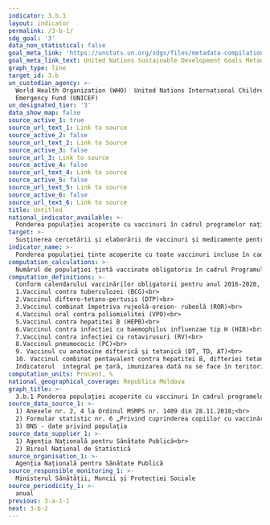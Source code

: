 ```yaml
---
indicator: 3.b.1
layout: indicator
permalink: /3-b-1/
sdg_goal: '3'
data_non_statistical: false
goal_meta_link: 'https://unstats.un.org/sdgs/files/metadata-compilation/Metadata-Goal-3.pdf'
goal_meta_link_text: United Nations Sustainable Development Goals Metadata (PDF 4.0 MB)
graph_type: line
target_id: 3.b
un_custodian_agency: >-
  World Health Organization (WHO)  United Nations International Children's
  Emergency Fund (UNICEF)
un_designated_tier: '3'
data_show_map: false
source_active_1: true
source_url_text_1: Link to source
source_active_2: false
source_url_text_2: Link to Source
source_active_3: false
source_url_3: Link to source
source_active_4: false
source_url_text_4: Link to source
source_active_5: false
source_url_text_5: Link to source
source_active_6: false
source_url_text_6: Link to source
title: Untitled
national_indicator_available: >-
  Ponderea populației acoperite cu vaccinuri în cadrul programelor naționale de imunizări
target: >-
  Susținerea cercetării și elaborării de vaccinuri și medicamente pentru bolile transmisibile și cele netransmisibile care afectează în mod primar țările în curs de dezvoltare, oferirea accesului la medicamente esențiale și vaccinuri accesibile din punct de vedere financiar, în conformitate cu Declarația de la Doha privind Acordul TRIPS  și Sănătatea Publică, care afirmă dreptul țărilor în curs de dezvoltare de a utiliza pe deplin prevederile din Acordul privind aspectele comerciale ale drepturilor de proprietate intelectuală vizând flexibilitatea în protecția sănătății publice și, în special, oferirea accesului la medicamente pentru toți
indicator_name: >-
  Ponderea populației ținte acoperite cu toate vaccinuri incluse în cadrul programului național de imunizări
computation_calculations: >-
  Numărul de populației țintă vaccinate obligatoriu în cadrul Programului Național de Imunizări raportat la numărul total al populației X100
computation_definitions: >-
  Conform calendarului vaccinărilor obligatorii pentru anul 2016-2020, obligatorii sunt următoarele tipuri de vaccinuri:<br> 
  1.Vaccinul contra tuberculozei (BCG)<br> 
  2.Vaccinul diftero-tetano-pertusis (DTP)<br> 
  3.Vaccinul combinat împotriva rujeolă-oreion- rubeolă (ROR)<br> 
  4.Vaccinul oral contra poliomielitei (VPO)<br> 
  5.Vaccinul contra hepatitei B (HEPB)<br> 
  6.Vaccinul contra infecției cu haemophilus influenzae tip H (HIB)<br> 
  7.Vaccinul contra infecției cu rotavirusuri (RV)<br> 
  8.Vaccinul pneumococic (PC)<br> 
  9. Vaccinul cu anatoxine difterică și tetanică (DT, TD, AT)<br> 
  10. Vaccinul combinat pentavalent contra hepatitei B, difteriei tetanusului, pertusis, și infecției cu haemophilus influenzae tip B (HEPB+DTP+HIB)<br> 
  Indicatorul  integral pe țară, imunizarea dată nu se face în teritoriile din stinga Nistrului
computation_units: Procent, %
national_geographical_coverage: Republica Moldova
graph_title: >-
  3.b.1 Ponderea populației acoperite cu vaccinuri în cadrul programelor naționale de imunizări
source_data_source_1: >-
  1) Anexele nr. 2, 4 la Ordinul MSMPS nr. 1409 din 28.11.2018;<br> 
  2) Formular statistic nr. 6 „Privind cuprinderea copiilor cu vaccinări împotriva bolilor infecțioase” - BNS<br> 
  3) BNS - date privind populația
source_data_supplier_1: >-
  1) Agenția Națională pentru Sănătate Publică<br> 
  2) Biroul Național de Statistică
source_organisation_1: >-
  Agenția Națională pentru Sănătate Publică
source_responsible_monitoring_1: >-
  Ministerul Sănătății, Muncii și Protecției Sociale
source_periodicity_1: >-
  anual
previous: 3-a-1-1
next: 3-b-2
---
```

